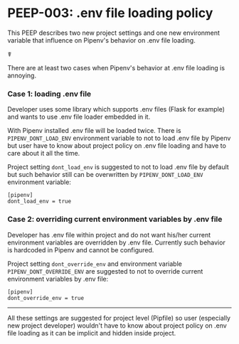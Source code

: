# PEEP-003: .env file loading policy

This PEEP describes two new project settings and one new environment variable 
that influence on Pipenv's behavior on .env file loading.

☤

There are at least two cases when Pipenv's behavior at .env file loading is annoying.

### Case 1: loading .env file

Developer uses some library which supports .env files (Flask for example) and wants to use 
.env file loader embedded in it.

With Pipenv installed .env file will be loaded twice. There is `PIPENV_DONT_LOAD_ENV` 
environment variable to not to load .env file by Pipenv but user have to know about 
project policy on .env file loading and have to care about it all the time.

Project setting `dont_load_env` is suggested to not to load .env file by default 
but such behavior still can be overwritten by `PIPENV_DONT_LOAD_ENV` environment variable:

```
[pipenv]
dont_load_env = true
```

### Case 2: overriding current environment variables by .env file

Developer has .env file within project and do not want his/her current environment variables are 
overridden by .env file. Currently such behavior is hardcoded in Pipenv and cannot be configured.

Project setting `dont_override_env` and environment variable `PIPENV_DONT_OVERRIDE_ENV` are suggested 
to not to override current environment variables by .env file:

```
[pipenv]
dont_override_env = true
```

---

All these settings are suggested for project level (Pipfile) so user (especially new project developer) 
wouldn't have to know about project policy on .env file loading as it can be implicit and hidden inside project.
